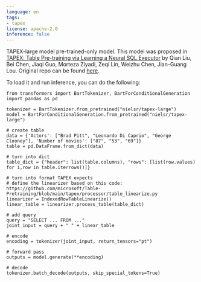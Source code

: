 ```yaml
---
language: en
tags:
- tapex
license: apache-2.0
inference: false
---
```


TAPEX-large model pre-trained-only model. This model was proposed in [TAPEX: Table Pre-training via Learning a Neural SQL Executor](https://arxiv.org/abs/2107.07653) by Qian Liu, Bei Chen, Jiaqi Guo, Morteza Ziyadi, Zeqi Lin, Weizhu Chen, Jian-Guang Lou. Original repo can be found [here](https://github.com/microsoft/Table-Pretraining).

To load it and run inference, you can do the following:

```
from transformers import BartTokenizer, BartForConditionalGeneration
import pandas as pd

tokenizer = BartTokenizer.from_pretrained("nielsr/tapex-large")
model = BartForConditionalGeneration.from_pretrained("nielsr/tapex-large")

# create table
data = {'Actors': ["Brad Pitt", "Leonardo Di Caprio", "George Clooney"], 'Number of movies': ["87", "53", "69"]}
table = pd.DataFrame.from_dict(data)

# turn into dict
table_dict = {"header": list(table.columns), "rows": [list(row.values) for i,row in table.iterrows()]}

# turn into format TAPEX expects
# define the linearizer based on this code: https://github.com/microsoft/Table-Pretraining/blob/main/tapex/processor/table_linearize.py
linearizer = IndexedRowTableLinearize()
linear_table = linearizer.process_table(table_dict)

# add query
query = "SELECT ... FROM ..."
joint_input = query + " " + linear_table

# encode 
encoding = tokenizer(joint_input, return_tensors="pt")

# forward pass
outputs = model.generate(**encoding)

# decode
tokenizer.batch_decode(outputs, skip_special_tokens=True)
```